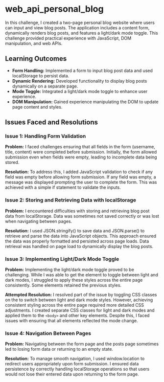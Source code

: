 # web_api_personal_blog

In this challenge, I created a two-page personal blog website where users can input and view blog posts. The application includes a content form, dynamically renders blog posts, and features a light/dark mode toggle. This challenge provided practical experience with JavaScript, DOM manipulation, and web APIs.

## Learning Outcomes

- **Form Handling:** Implemented a form to input blog post data and used localStorage to persist data.
- **Dynamic Rendering:** Developed functionality to display blog posts dynamically on a separate page.
- **Mode Toggle:** Integrated a light/dark mode toggle to enhance user experience.
- **DOM Manipulation:** Gained experience manipulating the DOM to update page content and styles.

## Issues Faced and Resolutions

### Issue 1: Handling Form Validation

**Problem:**
I faced challenges ensuring that all fields in the form (username, title, content) were completed before submission. Initially, the form allowed submission even when fields were empty, leading to incomplete data being stored.

**Resolution:**
To address this, I added JavaScript validation to check if any field was empty before allowing form submission. If any field was empty, a message was displayed prompting the user to complete the form. This was achieved with a simple if statement to validate the inputs.

### Issue 2: Storing and Retrieving Data with localStorage

**Problem:**
I encountered difficulties with storing and retrieving blog post data from localStorage. Data was sometimes not saved correctly or was lost when navigating between pages.

**Resolution:**
I used JSON.stringify() to save data and JSON.parse() to retrieve and parse the data into JavaScript objects. This approach ensured the data was properly formatted and persisted across page loads. Data retrieval was handled on page load to dynamically display the blog posts.

### Issue 3: Implementing Light/Dark Mode Toggle

**Problem:**
Implementing the light/dark mode toggle proved to be challenging. While I was able to get the <body> element to toggle between light and dark modes, I struggled to apply these styles across the entire page consistently. Some elements retained the previous styles.

**Attempted Resolution:**
I resolved part of the issue by toggling CSS classes on the <body> to switch between light and dark mode styles. However, achieving consistent styling across the entire page required more detailed CSS adjustments. I created separate CSS classes for light and dark modes and applied them to the `<body>` and other key elements. Despite this, I faced issues with ensuring that all elements reflected the mode change.

### Issue 4: Navigation Between Pages

**Problem:**
Navigating between the form page and the posts page sometimes led to losing form data or returning to an empty state.

**Resolution:**
To manage smooth navigation, I used window.location to redirect users appropriately upon form submission. I ensured data persistence by correctly handling localStorage operations so that users would not lose their entered data upon returning to the form page.